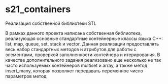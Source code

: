 # s21_containers
Реализация собственной библиотеки STL

В рамках данного проекта написана собственная библиотека, реализующая основные стандартные контейнерные классы языка С++: list, map, queue, set, stack и vector. 
Данная реализации предоставлять весь набор стандартных методов и атрибутов для работы с элементами, проверкой заполненности контейнера и итерирования. 
В качестве дополнительного задания реализовано еще несколько не так часто используемых контейнеров multiset и array, а также метод insert_many, которая позволяет передавать переменное число параметров метод
